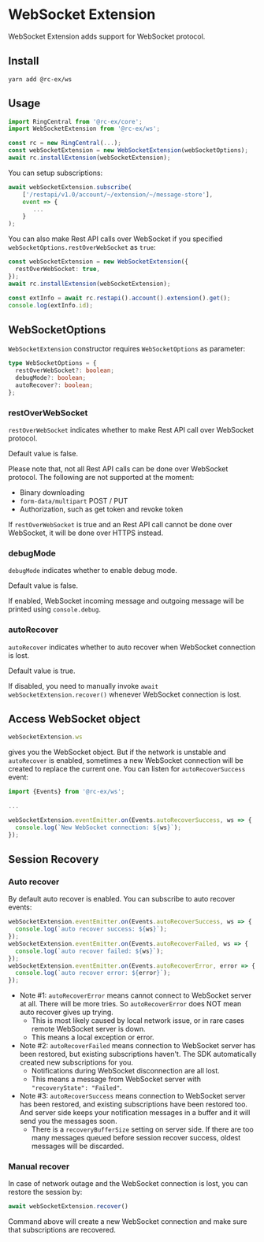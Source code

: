 # WebSocket Extension

WebSocket Extension adds support for WebSocket protocol.


## Install

```
yarn add @rc-ex/ws
```


## Usage

```ts
import RingCentral from '@rc-ex/core';
import WebSocketExtension from '@rc-ex/ws';

const rc = new RingCentral(...);
const webSocketExtension = new WebSocketExtension(webSocketOptions);
await rc.installExtension(webSocketExtension);
```

You can setup subscriptions:

```ts
await webSocketExtension.subscribe(
    ['/restapi/v1.0/account/~/extension/~/message-store'],
    event => {
       ...
    }
);
```

You can also make Rest API calls over WebSocket if you specified `webSocketOptions.restOverWebSocket` as `true`:

```ts
const webSocketExtension = new WebSocketExtension({
  restOverWebSocket: true,
});
await rc.installExtension(webSocketExtension);

const extInfo = await rc.restapi().account().extension().get();
console.log(extInfo.id);
```


## WebSocketOptions

`WebSocketExtension` constructor requires `WebSocketOptions` as parameter:


```ts
type WebSocketOptions = {
  restOverWebSocket?: boolean;
  debugMode?: boolean;
  autoRecover?: boolean;
};
```


### restOverWebSocket

`restOverWebSocket` indicates whether to make Rest API call over WebSocket protocol.

Default value is false.

Please note that, not all Rest API calls can be done over WebSocket protocol. The following are not supported at the moment:

- Binary downloading
- `form-data/multipart` POST / PUT
- Authorization, such as get token and revoke token

If `restOverWebSocket` is true and an Rest API call cannot be done over WebSocket, it will be done over HTTPS instead.


### debugMode

`debugMode` indicates whether to enable debug mode.

Default value is false.

If enabled, WebSocket incoming message and outgoing message will be printed using `console.debug`.


### autoRecover

`autoRecover` indicates whether to auto recover when WebSocket connection is lost.

Default value is true.

If disabled, you need to manually invoke `await webSocketExtension.recover()` whenever WebSocket connection is lost.


## Access WebSocket object

```ts
webSocketExtension.ws
```

gives you the WebSocket object. But if the network is unstable and `autoRecover` is enabled, sometimes a new WebSocket connection will be created to replace the current one.
You can listen for `autoRecoverSuccess` event:

```ts
import {Events} from '@rc-ex/ws';

...

webSocketExtension.eventEmitter.on(Events.autoRecoverSuccess, ws => {
  console.log(`New WebSocket connection: ${ws}`);
});
```


## Session Recovery

### Auto recover

By default auto recover is enabled. You can subscribe to auto recover events:

```ts
webSocketExtension.eventEmitter.on(Events.autoRecoverSuccess, ws => {
  console.log(`auto recover success: ${ws}`);
});
webSocketExtension.eventEmitter.on(Events.autoRecoverFailed, ws => {
  console.log(`auto recover failed: ${ws}`);
});
webSocketExtension.eventEmitter.on(Events.autoRecoverError, error => {
  console.log(`auto recover error: ${error}`);
});
```

- Note #1: `autoRecoverError` means cannot connect to WebSocket server at all. There will be more tries. So `autoRecoverError` does NOT mean auto recover gives up trying.
    - This is most likely caused by local network issue, or in rare cases remote WebSocket server is down.
    - This means a local exception or error.
- Note #2: `autoRecoverFailed` means connection to WebSocket server has been restored, but existing subscriptions haven't. The SDK automatically created new subscriptions for you.
    - Notifications during WebSocket disconnection are all lost.
    - This means a message from WebSocket server with `"recoveryState": "Failed"`.
- Note #3: `autoRecoverSuccess` means connection to WebSocket server has been restored, and existing subscriptions have been restored too. And server side keeps your notification messages in a buffer and it will send you the messages soon.
    - There is a `recoveryBufferSize` setting on server side. If there are too many messages queued before session recover success, oldest messages will be discarded.


### Manual recover

In case of network outage and the WebSocket connection is lost, you can restore the session by:

```ts
await webSocketExtension.recover()
```

Command above will create a new WebSocket connection and make sure that subscriptions are recovered.
